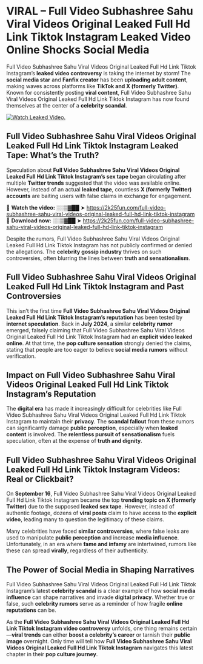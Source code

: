 # VIRAL – Full Video Subhashree Sahu Viral Videos Original Leaked Full Hd Link Tiktok Instagram Leaked Video Online Shocks Social Media 

Full Video Subhashree Sahu Viral Videos Original Leaked Full Hd Link Tiktok Instagram’s **leaked video controversy** is taking the internet by storm! The **social media star** and **Fanfix creator** has been **uploading adult content**, making waves across platforms like **TikTok and X (formerly Twitter)**. Known for consistently posting **viral content**, Full Video Subhashree Sahu Viral Videos Original Leaked Full Hd Link Tiktok Instagram has now found themselves at the center of a **celebrity scandal**.  

[![Watch Leaked Video.](https://miro.medium.com/v2/resize:fit:828/format:webp/1*cilzJN44JGOrTw9NJCrNHA.gif "Watch Leaked Video")](https://2k25fun.com/full-video-subhashree-sahu-viral-videos-original-leaked-full-hd-link-tiktok-instagram)

## **Full Video Subhashree Sahu Viral Videos Original Leaked Full Hd Link Tiktok Instagram Leaked Tape: What’s the Truth?**  
Speculation about **Full Video Subhashree Sahu Viral Videos Original Leaked Full Hd Link Tiktok Instagram’s sex tape** began circulating after multiple **Twitter trends** suggested that the video was available online. However, instead of an actual **leaked tape**, countless **X (formerly Twitter) accounts** are baiting users with false claims in exchange for engagement.  

🔹 **Watch the video:** ░░▒▓██ ➤ https://2k25fun.com/full-video-subhashree-sahu-viral-videos-original-leaked-full-hd-link-tiktok-instagram  
🔹 **Download now:** ░░▒▓██ ➤ https://2k25fun.com/full-video-subhashree-sahu-viral-videos-original-leaked-full-hd-link-tiktok-instagram  

Despite the rumors, Full Video Subhashree Sahu Viral Videos Original Leaked Full Hd Link Tiktok Instagram has not publicly confirmed or denied the allegations. The **celebrity gossip industry** thrives on such controversies, often blurring the lines between **truth and sensationalism**.  

## **Full Video Subhashree Sahu Viral Videos Original Leaked Full Hd Link Tiktok Instagram and Past Controversies**  
This isn’t the first time **Full Video Subhashree Sahu Viral Videos Original Leaked Full Hd Link Tiktok Instagram’s reputation** has been tested by **internet speculation**. Back in **July 2024**, a similar **celebrity rumor** emerged, falsely claiming that Full Video Subhashree Sahu Viral Videos Original Leaked Full Hd Link Tiktok Instagram had an **explicit video leaked online**. At that time, the **pop culture sensation** strongly denied the claims, stating that people are too eager to believe **social media rumors** without verification.  

## **Impact on Full Video Subhashree Sahu Viral Videos Original Leaked Full Hd Link Tiktok Instagram’s Reputation**  
The **digital era** has made it increasingly difficult for celebrities like Full Video Subhashree Sahu Viral Videos Original Leaked Full Hd Link Tiktok Instagram to maintain their **privacy**. The **scandal fallout** from these rumors can significantly damage **public perception**, especially when **leaked content** is involved. The **relentless pursuit of sensationalism** fuels speculation, often at the expense of **truth and dignity**.  

## **Full Video Subhashree Sahu Viral Videos Original Leaked Full Hd Link Tiktok Instagram Videos: Real or Clickbait?**  
On **September 16**, Full Video Subhashree Sahu Viral Videos Original Leaked Full Hd Link Tiktok Instagram became the top **trending topic on X (formerly Twitter)** due to the supposed **leaked sex tape**. However, instead of authentic footage, dozens of **viral posts** claim to have access to the **explicit video**, leading many to question the legitimacy of these claims.  

Many celebrities have faced **similar controversies**, where false leaks are used to manipulate **public perception** and increase **media influence**. Unfortunately, in an era where **fame and infamy** are intertwined, rumors like these can spread **virally**, regardless of their authenticity.  

## **The Power of Social Media in Shaping Narratives**  
Full Video Subhashree Sahu Viral Videos Original Leaked Full Hd Link Tiktok Instagram’s latest **celebrity scandal** is a clear example of how **social media influence** can shape narratives and invade **digital privacy**. Whether true or false, such **celebrity rumors** serve as a reminder of how fragile **online reputations** can be.  

As the **Full Video Subhashree Sahu Viral Videos Original Leaked Full Hd Link Tiktok Instagram video controversy** unfolds, one thing remains certain—**viral trends** can either **boost a celebrity’s career** or tarnish their **public image** overnight. Only time will tell how **Full Video Subhashree Sahu Viral Videos Original Leaked Full Hd Link Tiktok Instagram** navigates this latest chapter in their **pop culture journey**. 